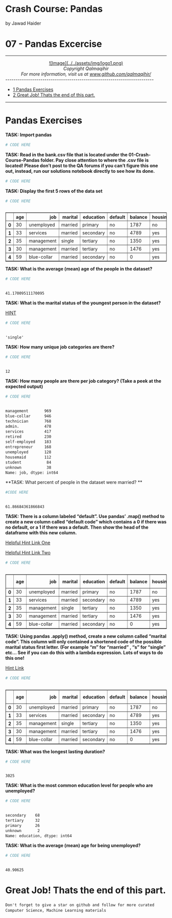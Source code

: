 Crash Course: Pandas
================
by Jawad Haider

# **07 - Pandas Excercise**
------------------------------------------------------------------------
<center>
<a href=''>![Image](../../assets/img/logo1.png)</a>
</center>
<center>
<em>Copyright Qalmaqihir</em>
</center>
<center>
<em>For more information, visit us at
<a href='http://www.github.com/qalmaqihir/'>www.github.com/qalmaqihir/</a></em>
</center>
------------------------------------------------------------------------


- <a href="#pandas-exercises" id="toc-pandas-exercises"><span
  class="toc-section-number">1</span> Pandas Exercises</a>
- <a href="#great-job-thats-the-end-of-this-part."
  id="toc-great-job-thats-the-end-of-this-part."><span
  class="toc-section-number">2</span> Great Job! Thats the end of this
  part.</a>

------------------------------------------------------------------------

# Pandas Exercises

**TASK: Import pandas**

``` python
# CODE HERE
```

**TASK: Read in the bank.csv file that is located under the
01-Crash-Course-Pandas folder. Pay close attention to where the .csv
file is located! Please don’t post to the QA forums if you can’t figure
this one out, instead, run our solutions notebook directly to see how
its done.**

``` python
# CODE HERE
```

**TASK: Display the first 5 rows of the data set**

``` python
# CODE HERE
```

``` python
```

<div>
<style scoped>
    .dataframe tbody tr th:only-of-type {
        vertical-align: middle;
    }

    .dataframe tbody tr th {
        vertical-align: top;
    }

    .dataframe thead th {
        text-align: right;
    }
</style>
<table border="1" class="dataframe">
  <thead>
    <tr style="text-align: right;">
      <th></th>
      <th>age</th>
      <th>job</th>
      <th>marital</th>
      <th>education</th>
      <th>default</th>
      <th>balance</th>
      <th>housing</th>
      <th>loan</th>
      <th>contact</th>
      <th>day</th>
      <th>month</th>
      <th>duration</th>
      <th>campaign</th>
      <th>pdays</th>
      <th>previous</th>
      <th>poutcome</th>
      <th>y</th>
    </tr>
  </thead>
  <tbody>
    <tr>
      <th>0</th>
      <td>30</td>
      <td>unemployed</td>
      <td>married</td>
      <td>primary</td>
      <td>no</td>
      <td>1787</td>
      <td>no</td>
      <td>no</td>
      <td>cellular</td>
      <td>19</td>
      <td>oct</td>
      <td>79</td>
      <td>1</td>
      <td>-1</td>
      <td>0</td>
      <td>unknown</td>
      <td>no</td>
    </tr>
    <tr>
      <th>1</th>
      <td>33</td>
      <td>services</td>
      <td>married</td>
      <td>secondary</td>
      <td>no</td>
      <td>4789</td>
      <td>yes</td>
      <td>yes</td>
      <td>cellular</td>
      <td>11</td>
      <td>may</td>
      <td>220</td>
      <td>1</td>
      <td>339</td>
      <td>4</td>
      <td>failure</td>
      <td>no</td>
    </tr>
    <tr>
      <th>2</th>
      <td>35</td>
      <td>management</td>
      <td>single</td>
      <td>tertiary</td>
      <td>no</td>
      <td>1350</td>
      <td>yes</td>
      <td>no</td>
      <td>cellular</td>
      <td>16</td>
      <td>apr</td>
      <td>185</td>
      <td>1</td>
      <td>330</td>
      <td>1</td>
      <td>failure</td>
      <td>no</td>
    </tr>
    <tr>
      <th>3</th>
      <td>30</td>
      <td>management</td>
      <td>married</td>
      <td>tertiary</td>
      <td>no</td>
      <td>1476</td>
      <td>yes</td>
      <td>yes</td>
      <td>unknown</td>
      <td>3</td>
      <td>jun</td>
      <td>199</td>
      <td>4</td>
      <td>-1</td>
      <td>0</td>
      <td>unknown</td>
      <td>no</td>
    </tr>
    <tr>
      <th>4</th>
      <td>59</td>
      <td>blue-collar</td>
      <td>married</td>
      <td>secondary</td>
      <td>no</td>
      <td>0</td>
      <td>yes</td>
      <td>no</td>
      <td>unknown</td>
      <td>5</td>
      <td>may</td>
      <td>226</td>
      <td>1</td>
      <td>-1</td>
      <td>0</td>
      <td>unknown</td>
      <td>no</td>
    </tr>
  </tbody>
</table>
</div>

**TASK: What is the average (mean) age of the people in the dataset?**

``` python
# CODE HERE
```

``` python
```

    41.17009511170095

**TASK: What is the marital status of the youngest person in the
dataset?**

[HINT](https://pandas.pydata.org/pandas-docs/stable/reference/api/pandas.DataFrame.idxmin.html)

``` python
# CODE HERE
```

``` python
```

    'single'

**TASK: How many unique job categories are there?**

``` python
# CODE HERE
```

``` python
```

    12

**TASK: How many people are there per job category? (Take a peek at the
expected output)**

``` python
# CODE HERE
```

``` python
```

    management       969
    blue-collar      946
    technician       768
    admin.           478
    services         417
    retired          230
    self-employed    183
    entrepreneur     168
    unemployed       128
    housemaid        112
    student           84
    unknown           38
    Name: job, dtype: int64

**TASK: What percent of people in the dataset were married? **

``` python
#CODE HERE
```

``` python
```

    61.86684361866843

**TASK: There is a column labeled “default”. Use pandas’ .map() method
to create a new column called “default code” which contains a 0 if there
was no default, or a 1 if there was a default. Then show the head of the
dataframe with this new column.**

[Helpful Hint Link
One](https://pandas.pydata.org/pandas-docs/stable/reference/api/pandas.Series.map.html)

[Helpful Hint Link
Two](https://stackoverflow.com/questions/19798153/difference-between-map-applymap-and-apply-methods-in-pandas)

``` python
# CODE HERE
```

``` python
```

<div>
<style scoped>
    .dataframe tbody tr th:only-of-type {
        vertical-align: middle;
    }

    .dataframe tbody tr th {
        vertical-align: top;
    }

    .dataframe thead th {
        text-align: right;
    }
</style>
<table border="1" class="dataframe">
  <thead>
    <tr style="text-align: right;">
      <th></th>
      <th>age</th>
      <th>job</th>
      <th>marital</th>
      <th>education</th>
      <th>default</th>
      <th>balance</th>
      <th>housing</th>
      <th>loan</th>
      <th>contact</th>
      <th>day</th>
      <th>month</th>
      <th>duration</th>
      <th>campaign</th>
      <th>pdays</th>
      <th>previous</th>
      <th>poutcome</th>
      <th>y</th>
      <th>default code</th>
    </tr>
  </thead>
  <tbody>
    <tr>
      <th>0</th>
      <td>30</td>
      <td>unemployed</td>
      <td>married</td>
      <td>primary</td>
      <td>no</td>
      <td>1787</td>
      <td>no</td>
      <td>no</td>
      <td>cellular</td>
      <td>19</td>
      <td>oct</td>
      <td>79</td>
      <td>1</td>
      <td>-1</td>
      <td>0</td>
      <td>unknown</td>
      <td>no</td>
      <td>0</td>
    </tr>
    <tr>
      <th>1</th>
      <td>33</td>
      <td>services</td>
      <td>married</td>
      <td>secondary</td>
      <td>no</td>
      <td>4789</td>
      <td>yes</td>
      <td>yes</td>
      <td>cellular</td>
      <td>11</td>
      <td>may</td>
      <td>220</td>
      <td>1</td>
      <td>339</td>
      <td>4</td>
      <td>failure</td>
      <td>no</td>
      <td>0</td>
    </tr>
    <tr>
      <th>2</th>
      <td>35</td>
      <td>management</td>
      <td>single</td>
      <td>tertiary</td>
      <td>no</td>
      <td>1350</td>
      <td>yes</td>
      <td>no</td>
      <td>cellular</td>
      <td>16</td>
      <td>apr</td>
      <td>185</td>
      <td>1</td>
      <td>330</td>
      <td>1</td>
      <td>failure</td>
      <td>no</td>
      <td>0</td>
    </tr>
    <tr>
      <th>3</th>
      <td>30</td>
      <td>management</td>
      <td>married</td>
      <td>tertiary</td>
      <td>no</td>
      <td>1476</td>
      <td>yes</td>
      <td>yes</td>
      <td>unknown</td>
      <td>3</td>
      <td>jun</td>
      <td>199</td>
      <td>4</td>
      <td>-1</td>
      <td>0</td>
      <td>unknown</td>
      <td>no</td>
      <td>0</td>
    </tr>
    <tr>
      <th>4</th>
      <td>59</td>
      <td>blue-collar</td>
      <td>married</td>
      <td>secondary</td>
      <td>no</td>
      <td>0</td>
      <td>yes</td>
      <td>no</td>
      <td>unknown</td>
      <td>5</td>
      <td>may</td>
      <td>226</td>
      <td>1</td>
      <td>-1</td>
      <td>0</td>
      <td>unknown</td>
      <td>no</td>
      <td>0</td>
    </tr>
  </tbody>
</table>
</div>

**TASK: Using pandas .apply() method, create a new column called
“marital code”. This column will only contained a shortened code of the
possible marital status first letter. (For example “m” for “married” ,
“s” for “single” etc… See if you can do this with a lambda expression.
Lots of ways to do this one!**

[Hint
Link](https://pandas.pydata.org/pandas-docs/stable/reference/api/pandas.DataFrame.apply.html)

``` python
# CODE HERE
```

``` python
```

<div>
<style scoped>
    .dataframe tbody tr th:only-of-type {
        vertical-align: middle;
    }

    .dataframe tbody tr th {
        vertical-align: top;
    }

    .dataframe thead th {
        text-align: right;
    }
</style>
<table border="1" class="dataframe">
  <thead>
    <tr style="text-align: right;">
      <th></th>
      <th>age</th>
      <th>job</th>
      <th>marital</th>
      <th>education</th>
      <th>default</th>
      <th>balance</th>
      <th>housing</th>
      <th>loan</th>
      <th>contact</th>
      <th>day</th>
      <th>month</th>
      <th>duration</th>
      <th>campaign</th>
      <th>pdays</th>
      <th>previous</th>
      <th>poutcome</th>
      <th>y</th>
      <th>default code</th>
      <th>marital code</th>
    </tr>
  </thead>
  <tbody>
    <tr>
      <th>0</th>
      <td>30</td>
      <td>unemployed</td>
      <td>married</td>
      <td>primary</td>
      <td>no</td>
      <td>1787</td>
      <td>no</td>
      <td>no</td>
      <td>cellular</td>
      <td>19</td>
      <td>oct</td>
      <td>79</td>
      <td>1</td>
      <td>-1</td>
      <td>0</td>
      <td>unknown</td>
      <td>no</td>
      <td>0</td>
      <td>m</td>
    </tr>
    <tr>
      <th>1</th>
      <td>33</td>
      <td>services</td>
      <td>married</td>
      <td>secondary</td>
      <td>no</td>
      <td>4789</td>
      <td>yes</td>
      <td>yes</td>
      <td>cellular</td>
      <td>11</td>
      <td>may</td>
      <td>220</td>
      <td>1</td>
      <td>339</td>
      <td>4</td>
      <td>failure</td>
      <td>no</td>
      <td>0</td>
      <td>m</td>
    </tr>
    <tr>
      <th>2</th>
      <td>35</td>
      <td>management</td>
      <td>single</td>
      <td>tertiary</td>
      <td>no</td>
      <td>1350</td>
      <td>yes</td>
      <td>no</td>
      <td>cellular</td>
      <td>16</td>
      <td>apr</td>
      <td>185</td>
      <td>1</td>
      <td>330</td>
      <td>1</td>
      <td>failure</td>
      <td>no</td>
      <td>0</td>
      <td>s</td>
    </tr>
    <tr>
      <th>3</th>
      <td>30</td>
      <td>management</td>
      <td>married</td>
      <td>tertiary</td>
      <td>no</td>
      <td>1476</td>
      <td>yes</td>
      <td>yes</td>
      <td>unknown</td>
      <td>3</td>
      <td>jun</td>
      <td>199</td>
      <td>4</td>
      <td>-1</td>
      <td>0</td>
      <td>unknown</td>
      <td>no</td>
      <td>0</td>
      <td>m</td>
    </tr>
    <tr>
      <th>4</th>
      <td>59</td>
      <td>blue-collar</td>
      <td>married</td>
      <td>secondary</td>
      <td>no</td>
      <td>0</td>
      <td>yes</td>
      <td>no</td>
      <td>unknown</td>
      <td>5</td>
      <td>may</td>
      <td>226</td>
      <td>1</td>
      <td>-1</td>
      <td>0</td>
      <td>unknown</td>
      <td>no</td>
      <td>0</td>
      <td>m</td>
    </tr>
  </tbody>
</table>
</div>

**TASK: What was the longest lasting duration?**

``` python
# CODE HERE
```

``` python
```

    3025

**TASK: What is the most common education level for people who are
unemployed?**

``` python
# CODE HERE
```

``` python
```

    secondary    68
    tertiary     32
    primary      26
    unknown       2
    Name: education, dtype: int64

**TASK: What is the average (mean) age for being unemployed?**

``` python
# CODE HERE
```

``` python
```

    40.90625

# Great Job! Thats the end of this part.

`Don't forget to give a star on github and follow for more curated Computer Science, Machine Learning materials`

